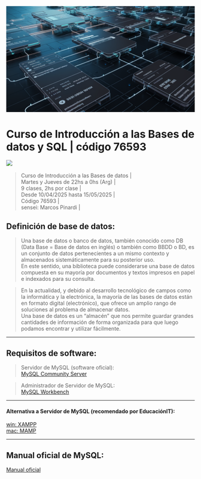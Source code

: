 <img src="extras/header.webp">

# Curso de Introducción a las Bases de datos y SQL | código 76593

<img src="https://img.shields.io/badge/MySQL-4D9EB1?style=for-the-badge&logo=mysql&logoColor=white">

> Curso de Introducción a las Bases de datos |      
> Martes y Jueves de 22hs a 0hs (Arg) |      
> 9 clases, 2hs por clase |      
> Desde 10/04/2025 hasta 15/05/2025 |     
> Código 76593 |    
> sensei: Marcos Pinardi |  

## Definición de base de datos:

> Una base de datos o banco de datos, también conocido como DB (Data Base = Base de datos en inglés) o también como BBDD o BD, es un conjunto de datos pertenecientes a un mismo contexto y almacenados sistemáticamente para su posterior uso.  
> En este sentido, una biblioteca puede considerarse una base de datos compuesta en su mayoría por documentos y textos impresos en papel e indexados para su consulta.  

> En la actualidad, y debido al desarrollo tecnológico de campos como la informática y la electrónica, la mayoría de las bases de datos están en formato digital (electrónico), que ofrece un amplio rango de soluciones al problema de almacenar datos.  
> Una base de datos es un “almacén” que nos permite guardar grandes cantidades de información de forma organizada para que luego podamos encontrar y utilizar fácilmente.  

----
## Requisitos de software:

> Servidor de MySQL (software oficial):  
[MySQL Community Server](https://downloads.mysql.com/archives/community/)

> Administrador de Servidor de MySQL:   
[MySQL Workbench](https://downloads.mysql.com/archives/workbench/)


----
#### Alternativa a Servidor de MySQL (recomendado por EducaciónIT):
[win: XAMPP](https://www.apachefriends.org/)  
[mac: MAMP](https://www.mamp.info/en/mac/)

----
## Manual oficial de MySQL:  
[Manual oficial](https://dev.mysql.com/doc/refman/8.0/en/sql-statements.html)

